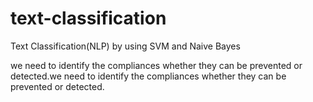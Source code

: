 # text-classification
Text Classification(NLP) by using SVM and Naive Bayes

we need to identify the compliances whether they can be prevented or detected.we need to identify the compliances whether they can be prevented or detected.
